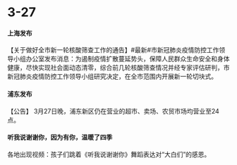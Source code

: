 # 3-27

#### 上海发布

【关于做好全市新一轮核酸筛查工作的通告】#最新#市新冠肺炎疫情防控工作领导小组办公室发布消息：为遏制疫情扩散蔓延势头，保障人民群众生命安全和身体健康，尽快实现社会面动态清零，综合前几轮核酸筛查情况并经专家评估研判，市新冠肺炎疫情防控工作领导小组研究决定，在全市范围内开展新一轮切块式。

#### 浦东发布&#x20;

【公告】 3月27日晚，浦东新区仍在营业的超市、卖场、农贸市场均营业至24点。 ​​​​

#### 听我说谢谢你，因为有你，温暖了四季

各地出现视频：孩子们跳着《听我说谢谢你》舞蹈表达对“大白们”的感恩。



####







